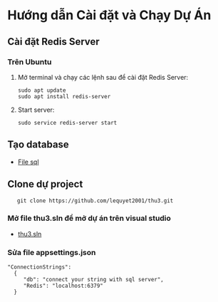 # Hướng dẫn Cài đặt và Chạy Dự Án

## Cài đặt Redis Server

### Trên Ubuntu

1. Mở terminal và chạy các lệnh sau để cài đặt Redis Server:
   ```
   sudo apt update
   sudo apt install redis-server
   ```
2. Start server:
   ```
   sudo service redis-server start
   ```

## Tạo database
 
  - [File sql](https://github.com/lequyet2001/thu3/blob/master/SQL.sql)
 
## Clone dự project 
 ```
    git clone https://github.com/lequyet2001/thu3.git
 ```

### Mở file thu3.sln để mở dự án trên visual studio
* <a style="color:blue; text-decoration:none;">  [thu3.sln](https://github.com/lequyet2001/thu3/blob/master/thu3.sln)</a>
 
### Sửa file appsettings.json

  ```
  "ConnectionStrings": 
    {
       "db": "connect your string with sql server",
       "Redis": "localhost:6379"
    }
  ```

  

